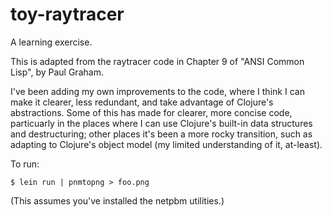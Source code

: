 toy-raytracer
=============

A learning exercise.

This is adapted from the raytracer code in Chapter 9 of "ANSI Common
Lisp", by Paul Graham.

I've been adding my own improvements to the code, where I think I can
make it clearer, less redundant, and take advantage of Clojure's
abstractions.  Some of this has made for clearer, more concise code,
particuarly in the places where I can use Clojure's built-in data
structures and destructuring; other places it's been a more rocky
transition, such as adapting to Clojure's object model (my limited
understanding of it, at-least).

To run:

``
   $ lein run | pnmtopng > foo.png
``

(This assumes you've installed the netpbm utilities.)
